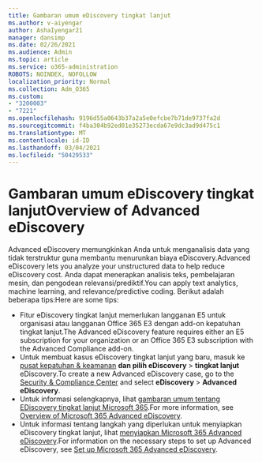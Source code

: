 ```yaml
---
title: Gambaran umum eDiscovery tingkat lanjut
ms.author: v-aiyengar
author: AshaIyengar21
manager: dansimp
ms.date: 02/26/2021
ms.audience: Admin
ms.topic: article
ms.service: o365-administration
ROBOTS: NOINDEX, NOFOLLOW
localization_priority: Normal
ms.collection: Adm_O365
ms.custom:
- "3200003"
- "7221"
ms.openlocfilehash: 9196d55a0643b37a2a5e0efcbe7b71de9737fa2d
ms.sourcegitcommit: f4ba304b92ed01e35273ecda67e9dc3ad9d475c1
ms.translationtype: MT
ms.contentlocale: id-ID
ms.lasthandoff: 03/04/2021
ms.locfileid: "50429533"
---
```

# <a name="overview-of-advanced-ediscovery"></a><span data-ttu-id="8346f-102">Gambaran umum eDiscovery tingkat lanjut</span><span class="sxs-lookup"><span data-stu-id="8346f-102">Overview of Advanced eDiscovery</span></span>

<span data-ttu-id="8346f-103">Advanced eDiscovery memungkinkan Anda untuk menganalisis data yang tidak terstruktur guna membantu menurunkan biaya eDiscovery.</span><span class="sxs-lookup"><span data-stu-id="8346f-103">Advanced eDiscovery lets you analyze your unstructured data to help reduce eDiscovery cost.</span></span> <span data-ttu-id="8346f-104">Anda dapat menerapkan analisis teks, pembelajaran mesin, dan pengodean relevansi/prediktif.</span><span class="sxs-lookup"><span data-stu-id="8346f-104">You can apply text analytics, machine learning, and relevance/predictive coding.</span></span> <span data-ttu-id="8346f-105">Berikut adalah beberapa tips:</span><span class="sxs-lookup"><span data-stu-id="8346f-105">Here are some tips:</span></span>

- <span data-ttu-id="8346f-106">Fitur eDiscovery tingkat lanjut memerlukan langganan E5 untuk organisasi atau langganan Office 365 E3 dengan add-on kepatuhan tingkat lanjut.</span><span class="sxs-lookup"><span data-stu-id="8346f-106">The Advanced eDiscovery feature requires either an E5 subscription for your organization or an Office 365 E3 subscription with the Advanced Compliance add-on.</span></span>
- <span data-ttu-id="8346f-107">Untuk membuat kasus eDiscovery tingkat lanjut yang baru, masuk ke [pusat kepatuhan & keamanan](https://go.microsoft.com/fwlink/p/?linkid=2077143) **dan pilih eDiscovery**  >  **tingkat lanjut** eDiscovery.</span><span class="sxs-lookup"><span data-stu-id="8346f-107">To create a new Advanced eDiscovery case, go to the [Security & Compliance Center](https://go.microsoft.com/fwlink/p/?linkid=2077143) and select **eDiscovery** > **Advanced eDiscovery**.</span></span>
- <span data-ttu-id="8346f-108">Untuk informasi selengkapnya, lihat [gambaran umum tentang EDiscovery tingkat lanjut Microsoft 365](https://go.microsoft.com/fwlink/?linkid=2101588).</span><span class="sxs-lookup"><span data-stu-id="8346f-108">For more information, see [Overview of Microsoft 365 Advanced eDiscovery](https://go.microsoft.com/fwlink/?linkid=2101588).</span></span>
- <span data-ttu-id="8346f-109">Untuk informasi tentang langkah yang diperlukan untuk menyiapkan eDiscovery tingkat lanjut, lihat [menyiapkan Microsoft 365 Advanced eDiscovery](https://go.microsoft.com/fwlink/?linkid=2122672).</span><span class="sxs-lookup"><span data-stu-id="8346f-109">For information on the necessary steps to set up Advanced eDiscovery, see [Set up Microsoft 365 Advanced eDiscovery](https://go.microsoft.com/fwlink/?linkid=2122672).</span></span>